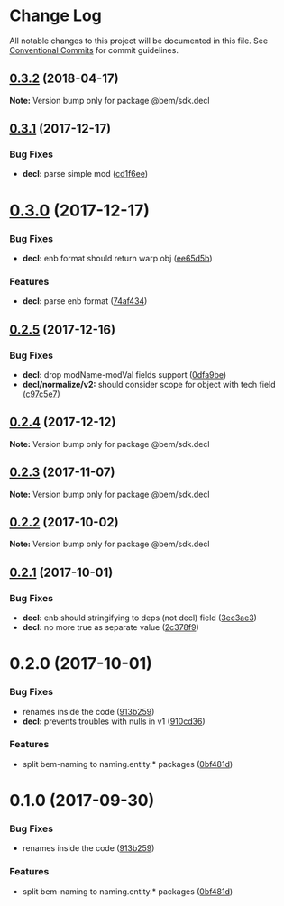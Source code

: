 # Change Log

All notable changes to this project will be documented in this file.
See [Conventional Commits](https://conventionalcommits.org) for commit guidelines.

<a name="0.3.2"></a>
## [0.3.2](https://github.com/bem/bem-sdk/compare/@bem/sdk.decl@0.3.1...@bem/sdk.decl@0.3.2) (2018-04-17)




**Note:** Version bump only for package @bem/sdk.decl

<a name="0.3.1"></a>
## [0.3.1](https://github.com/bem/bem-sdk/compare/@bem/sdk.decl@0.3.0...@bem/sdk.decl@0.3.1) (2017-12-17)


### Bug Fixes

* **decl:** parse simple mod ([cd1f6ee](https://github.com/bem/bem-sdk/commit/cd1f6ee))




<a name="0.3.0"></a>
# [0.3.0](https://github.com/bem/bem-sdk/compare/@bem/sdk.decl@0.2.5...@bem/sdk.decl@0.3.0) (2017-12-17)


### Bug Fixes

* **decl:** enb format should return warp obj ([ee65d5b](https://github.com/bem/bem-sdk/commit/ee65d5b))


### Features

* **decl:** parse enb format ([74af434](https://github.com/bem/bem-sdk/commit/74af434))




<a name="0.2.5"></a>
## [0.2.5](https://github.com/bem/bem-sdk/compare/@bem/sdk.decl@0.2.4...@bem/sdk.decl@0.2.5) (2017-12-16)


### Bug Fixes

* **decl:** drop modName-modVal fields support ([0dfa9be](https://github.com/bem/bem-sdk/commit/0dfa9be))
* **decl/normalize/v2:** should consider scope for object with tech field ([c97c5e7](https://github.com/bem/bem-sdk/commit/c97c5e7))




<a name="0.2.4"></a>
## [0.2.4](https://github.com/bem/bem-sdk/compare/@bem/sdk.decl@0.2.3...@bem/sdk.decl@0.2.4) (2017-12-12)




**Note:** Version bump only for package @bem/sdk.decl

<a name="0.2.3"></a>
## [0.2.3](https://github.com/bem/bem-sdk/compare/@bem/sdk.decl@0.2.1...@bem/sdk.decl@0.2.3) (2017-11-07)




**Note:** Version bump only for package @bem/sdk.decl

<a name="0.2.2"></a>
## [0.2.2](https://github.com/bem/bem-sdk/compare/@bem/sdk.decl@0.2.1...@bem/sdk.decl@0.2.2) (2017-10-02)




**Note:** Version bump only for package @bem/sdk.decl

<a name="0.2.1"></a>
## [0.2.1](https://github.com/bem/bem-sdk/compare/@bem/sdk.decl@0.2.0...@bem/sdk.decl@0.2.1) (2017-10-01)


### Bug Fixes

* **decl:** enb should stringifying to deps (not decl) field ([3ec3ae3](https://github.com/bem/bem-sdk/commit/3ec3ae3))
* **decl:** no more true as separate value ([2c378f9](https://github.com/bem/bem-sdk/commit/2c378f9))




<a name="0.2.0"></a>
# 0.2.0 (2017-10-01)


### Bug Fixes

* renames inside the code ([913b259](https://github.com/bem/bem-sdk/commit/913b259))
* **decl:** prevents troubles with nulls in v1 ([910cd36](https://github.com/bem/bem-sdk/commit/910cd36))


### Features

* split bem-naming to naming.entity.* packages ([0bf481d](https://github.com/bem/bem-sdk/commit/0bf481d))




<a name="0.1.0"></a>
# 0.1.0 (2017-09-30)


### Bug Fixes

* renames inside the code ([913b259](https://github.com/bem/bem-sdk/commit/913b259))


### Features

* split bem-naming to naming.entity.* packages ([0bf481d](https://github.com/bem/bem-sdk/commit/0bf481d))
